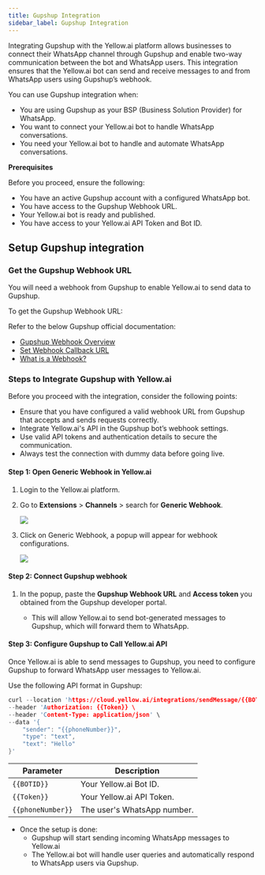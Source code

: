 ```yaml
---
title: Gupshup Integration
sidebar_label: Gupshup Integration
---
```



Integrating Gupshup with the Yellow.ai platform allows businesses to connect their WhatsApp channel through Gupshup and enable two-way communication between the bot and WhatsApp users. This integration ensures that the Yellow.ai bot can send and receive messages to and from WhatsApp users using Gupshup’s webhook.

You can use Gupshup integration when:

* You are using Gupshup as your BSP (Business Solution Provider) for WhatsApp.
* You want to connect your Yellow.ai bot to handle WhatsApp conversations.
* You need your Yellow.ai bot to handle and automate WhatsApp conversations.

**Prerequisites**

Before you proceed, ensure the following:

* You have an active Gupshup account with a configured WhatsApp bot.
* You have access to the Gupshup Webhook URL.
* Your Yellow.ai bot is ready and published.
* You have access to your Yellow.ai API Token and Bot ID.

## Setup Gupshup integration

### Get the Gupshup Webhook URL

You will need a webhook from Gupshup to enable Yellow.ai to send data to Gupshup.

To get the Gupshup Webhook URL:

Refer to the below Gupshup official documentation:

* [Gupshup Webhook Overview](https://docs.gupshup.io/docs/webhooks-2)
* [Set Webhook Callback URL](https://docs.gupshup.io/docs/set-webhookcallback-url)
* [What is a Webhook?](https://docs.gupshup.io/docs/what-is-a-webhook)

### Steps to Integrate Gupshup with Yellow.ai

Before you proceed with the integration, consider the following points:
* Ensure that you have configured a valid webhook URL from Gupshup that accepts and sends requests correctly.
* Integrate Yellow.ai's API in the Gupshup bot’s webhook settings.
* Use valid API tokens and authentication details to secure the communication.
* Always test the connection with dummy data before going live.


#### Step 1: Open Generic Webhook in Yellow.ai

1. Login to the Yellow.ai platform.

2. Go to **Extensions** > **Channels** > search for **Generic Webhook**.

   ![](https://cdn.yellowmessenger.com/assets/yellow-docs/generic-webhook.png)

2. Click on Generic Webhook, a popup will appear for webhook configurations.

   ![](https://cdn.yellowmessenger.com/assets/yellow-docs/genericURL.png)

#### Step 2: Connect Gupshup webhook

1. In the popup, paste the **Gupshup Webhook URL** and **Access token** you obtained from the Gupshup developer portal.

    * This will allow Yellow.ai to send bot-generated messages to Gupshup, which will forward them to WhatsApp.

#### Step 3: Configure Gupshup to Call Yellow.ai API

  Once Yellow.ai is able to send messages to Gupshup, you need to configure Gupshup to forward WhatsApp user messages to Yellow.ai.

  Use the following API format in Gupshup:

```c
curl --location 'https://cloud.yellow.ai/integrations/sendMessage/{{BOTID}} \
--header 'Authorization: {{Token}} \
--header 'Content-Type: application/json' \
--data '{
    "sender": "{{phoneNumber}}",
    "type": "text",
    "text": "Hello"
}'
```    

Parameter | Description
-------- | ------------
`{{BOTID}}` | Your Yellow.ai Bot ID.
`{{Token}}` | Your Yellow.ai API Token.
`{{phoneNumber}}` | The user's WhatsApp number.

* Once the setup is done:
    * Gupshup will start sending incoming WhatsApp messages to Yellow.ai
    * The Yellow.ai bot will handle user queries and automatically respond to WhatsApp users via Gupshup.



